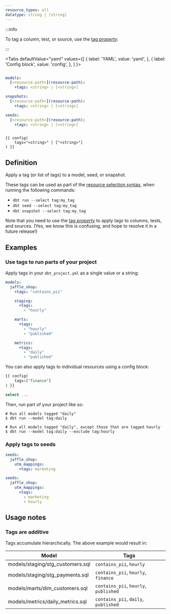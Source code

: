 ```yaml
---
resource_types: all
datatype: string | [string]
---
```

:::info

To tag a column, test, or source, use the [tag _property_](resource-properties/tags).

:::

<Tabs
  defaultValue="yaml"
  values={[
    { label: 'YAML', value: 'yaml', },
    { label: 'Config block', value: 'config', },
  ]
}>
<TabItem value="yaml">

<File name='dbt_project.yml'>

```yml

models:
  [<resource-path>](resource-path):
    +tags: <string> | [<string>]

snapshots:
  [<resource-path>](resource-path):
    +tags: <string> | [<string>]

seeds:
  [<resource-path>](resource-path):
    +tags: <string> | [<string>]

```

</File>
</TabItem>


<TabItem value="config">

```jinja

{{ config(
    tags="<string>" | ["<string>"]
) }}

```

</TabItem>

</Tabs>

## Definition
Apply a tag (or list of tags) to a model, seed, or snapshot.

These tags can be used as part of the [resource selection syntax](node-selection/syntax), when running the following commands:
- `dbt run --select tag:my_tag`
- `dbt seed --select tag:my_tag`
- `dbt snapshot --select tag:my_tag`

Note that you need to use the [tag _property_](resource-properties/tags) to apply tags to columns, tests, and sources. (Yes, we know this is confusing, and hope to resolve it in a future release!)

## Examples
### Use tags to run parts of your project

Apply tags in your `dbt_project.yml` as a single value or a string:

<File name='dbt_project.yml'>

```yml
models:
  jaffle_shop:
    +tags: "contains_pii"

    staging:
      +tags:
        - "hourly"

    marts:
      +tags:
        - "hourly"
        - "published"

    metrics:
      +tags:
        - "daily"
        - "published"

```

</File>

You can also apply tags to individual resources using a config block:

<File name='models/staging/stg_payments.sql'>

```sql
{{ config(
    tags=["finance"]
) }}

select ...

```

</File>

Then, run part of your project like so:

```
# Run all models tagged "daily"
$ dbt run --model tag:daily

# Run all models tagged "daily", except those that are tagged hourly
$ dbt run --model tag:daily --exclude tag:hourly
```

### Apply tags to seeds

<File name='dbt_project.yml'>

```yml
seeds:
  jaffle_shop:
    utm_mappings:
      +tags: marketing
```

</File>

<File name='dbt_project.yml'>

```yml
seeds:
  jaffle_shop:
    utm_mappings:
      +tags:
        - marketing
        - hourly
```

</File>

## Usage notes

### Tags are additive
Tags accumulate hierarchically. The above example would result in:

| Model                            | Tags                                  |
| -------------------------------- | ------------------------------------- |
| models/staging/stg_customers.sql | `contains_pii`, `hourly`              |
| models/staging/stg_payments.sql  | `contains_pii`, `hourly`, `finance`   |
| models/marts/dim_customers.sql   | `contains_pii`, `hourly`, `published` |
| models/metrics/daily_metrics.sql | `contains_pii`, `daily`, `published`  |
